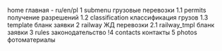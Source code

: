 
home главная - ru/en/pl
    1 submenu грузовые перевозки
        1.1 permits получение разрешений 
        1.2 classification классификация грузов
        1.3 template бланк заявки
    2 railway ЖД перевозки
        2.1 railway_tmpl бланк заявки
    3 rules законодательство
    !4 contacts контакты
    5 photos фотоматериалы